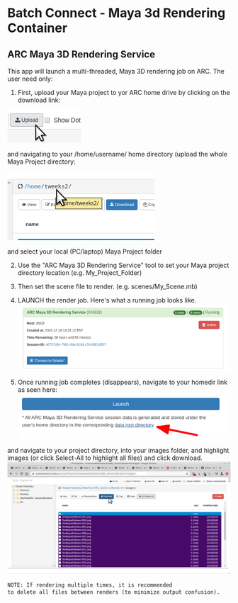 # Batch Connect - Maya 3d Rendering Container

## ARC Maya 3D Rendering Service

This app will launch a multi-threaded, Maya 3D rendering job on ARC. The user need only:

1) First, upload your Maya project to yor ARC home drive by clicking on the download link:

![image of uploading](misc/SOVA-ARC-Upload.png)

and navigating to your /home/username/ home directory (upload the whole Maya Project directory:

![image of running job](misc/SOVA-ARC-Homedir-Upload.png)

and select your local (PC/laptop) Maya Project folder

2) Use the "ARC Maya 3D Rendering Service" tool to set your Maya project directory location (e.g. My_Project_Folder)

3) Then set the scene file to render. (e.g. scenes/My_Scene.mb)

4) LAUNCH the render job. Here's what a running job looks like. 
![image of running job](misc/SOVA-ARC-Running.png)

5) Once running job completes (disappears), navigate to your homedir link as seen here:
![image of download dir link](misc/SOVA-ARC-Homedir.png)

and navigate to your project directory, into your images folder, and highlight images (or click Select-All to highlight all files) and click download.
![image of download dir link](misc/SOVA-ARC-Download.png)

    NOTE: If rendering multiple times, it is recommended
    to delete all files between renders (to minimize output confusion).
